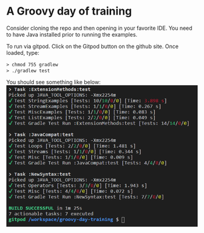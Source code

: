 # A Groovy day of training

Consider cloning the repo and then opening in your favorite IDE.
You need to have Java installed prior to running the examples.

To run via gitpod. Click on the Gitpod button on the github site.
Once loaded, type:

```
> chmod 755 gradlew
> ./gradlew test
```

You should see something like below:
![Gitpod result](docs/gitpod.png)
